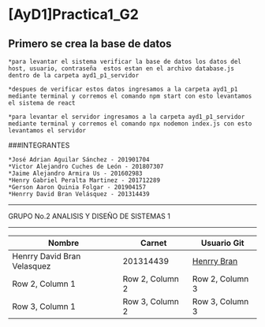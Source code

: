 # [AyD1]Practica1_G2

## Primero se crea la base de datos 

    *para levantar el sistema verificar la base de datos los datos del host, usuario, contraseña  estos estan en el archivo database.js dentro de la carpeta ayd1_p1_servidor

    *despues de verificar estos datos ingresamos a la carpeta ayd1_p1 mediante terminal y corremos el comando npm start con esto levantamos el sistema de react

    *para levantar el servidor ingresamos a la carpeta ayd1_p1_servidor mediante terminal y corremos el comando npx nodemon index.js con esto levantamos el servidor 

###INTEGRANTES

    *José Adrian Aguilar Sánchez - 201901704
    *Victor Alejandro Cuches de León - 201807307
    *Jaime Alejandro Armira Us - 201602983
    *Henry Gabriel Peralta Martinez - 201712289
    *Gerson Aaron Quinia Folgar - 201904157
    *Henrry David Bran Velásquez - 201314439

___
GRUPO No.2 ANALISIS Y DISEÑO DE SISTEMAS 1
___

| Nombre | Carnet | Usuario Git |
|----------|----------|----------|
| Henrry David Bran Velasquez | 201314439 | [Henrry Bran](https://github.com/HenrryBran-Hub) |
| Row 2, Column 1 | Row 2, Column 2 | Row 2, Column 3 |
| Row 3, Column 1 | Row 3, Column 2 | Row 3, Column 3 |
